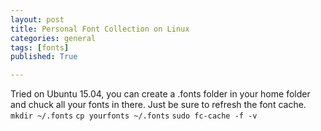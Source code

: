 ```yaml
---
layout: post
title: Personal Font Collection on Linux
categories: general
tags: [fonts]
published: True

---
```


Tried on Ubuntu 15.04, you can create a .fonts folder in your home folder and chuck all your fonts in there.  Just be sure to refresh the font cache.
`mkdir ~/.fonts`
`cp yourfonts ~/.fonts`
`sudo fc-cache -f -v`